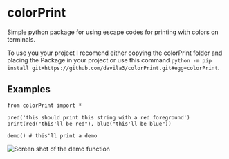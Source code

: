 # colorPrint
Simple python package for using escape codes for printing with colors on terminals.


To use you your project I recomend either copying the colorPrint folder and placing the Package in your project or use this command `python -m pip install git+https://github.com/davila3/colorPrint.git#egg=colorPrint`.


## Examples

```
from colorPrint import *

pred('this should print this string with a red foreground')
print(red("this'll be red"), blue("this'll be blue"))

demo() # this'll print a demo

```

![Screen shot of the demo function](/colorPrint/blob/main/imgs/demo_img.png?raw=true "Demo Function")
